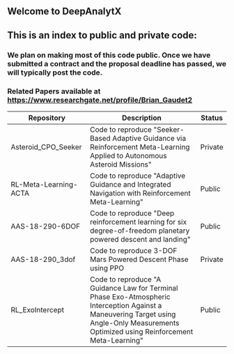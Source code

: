 ## Welcome to DeepAnalytX

## This is an index to public and private code:
### We plan on making most of this code public.  Once we have submitted a contract and the proposal deadline has passed, we will typically post the code.

### Related Papers available at https://www.researchgate.net/profile/Brian_Gaudet2

Repository | Description | Status
------------ | ------------- | -------------
Asteroid_CPO_Seeker | Code to reproduce "Seeker-Based Adaptive Guidance via Reinforcement Meta-Learning Applied to Autonomous Asteroid Missions" | Private
RL-Meta-Learning-ACTA | Code to reproduce "Adaptive Guidance and Integrated Navigation with Reinforcement Meta-Learning" | Public
AAS-18-290-6DOF | Code to reproduce "Deep reinforcement learning for six degree-of-freedom planetary powered descent and landing" | Public
AAS-18-290_3dof | Code to reproduce 3-DOF Mars Powered Descent Phase using PPO | Private
RL_ExoIntercept | Code to reproduce "A Guidance Law for Terminal Phase Exo-Atmospheric Interception Against a Maneuvering Target using Angle-Only Measurements Optimized using Reinforcement Meta-Learning" | Public


